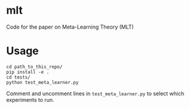 # mlt
Code for the paper on Meta-Learning Theory (MLT)

# Usage
```
cd path_to_this_repo/
pip install -e .
cd tests/
python test_meta_learner.py
```
Comment and uncomment lines in `test_meta_learner.py` to select which experiments to run.
